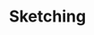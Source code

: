 ---
layout: card
title: Sketching
permalink: /playbook/develop/sketching
position: 2
what: Pellentesque massa placerat duis ultricies lacus sed turpis tincidunt id. Tortor at risus viverra adipiscing at in tellus.
why: Turpis massa tincidunt dui ut ornare lectus sit. Ac tincidunt vitae semper quis lectus nulla at volutpat diam. Cursus in hac habitasse platea dictumst quisque sagittis purus sit. 
parent: develop
---